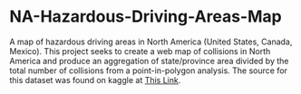 # NA-Hazardous-Driving-Areas-Map
A map of hazardous driving areas in North America (United States, Canada, Mexico). This project seeks to create a web map of collisions in North America and produce an aggregation of state/province area divided by the total number of collisions from a point-in-polygon analysis. The source for this dataset was found on kaggle at <a href="https://www.kaggle.com/terenceshin/hazardous-driving-spots-around-the-world"> This Link</a>. 
